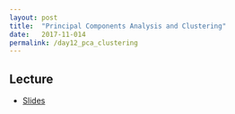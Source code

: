 ```yaml
---
layout: post
title:  "Principal Components Analysis and Clustering"
date:   2017-11-014
permalink: /day12_pca_clustering
---
```



## Lecture 

+ [Slides](./slides/day12_day12_pca_clustering.pdf)

<br>
<!--

## R content


<pre><code class="language-r">

> library(pROC)

## fit a logistic regression to biopsy data
> model <- glm(outcome ~ ., data=biopsy, family=binomial)

## create ROC object
> roc.object <- roc(biopsy$outcome, model$linear.predictors)

## extract AUC
> roc.object$auc
 	Area under the curve: 0.9963
 	
## Plot!
> roc.data <- tibble(x = roc.object$specificities, ### TNR (1-FPR)                     y = roc.object$sensitivities) ### TPR> ggplot(roc.data, aes(x = x, y = y)) +      geom_line() + scale_x_reverse() +      ylab("Sensitivity") +      xlab("Specificity")
      
</code></pre>

![figure]({{ '/slides/slidefigures/lesson11/roc_biopsy.png' | relative_url }}){: .img}

<br>

### Likelihood ratio test

**Used to compare nested models.**

<pre><code class="language-r">

> null_model <- lm(Sepal.Length ~ Petal.Length, data = iris)
> null_glance <- glance(null_model) 

> alt_model <- lm(Sepal.Length ~ Petal.Length + Species, data = iris)> alt_glance <- glance(alt_model)
#### LRT #####> D <- 2 * (alt_glance$logLik - null_glance$logLik) ### test statistic 
> df <- alt_glance$df - null_glance$df             ### chisquared degrees of freedom
> 1 - pchisq(D,df)[1] 2.799982468e-13
</code></pre>

With P=2.79e-13, we have evidence in favor of the alternative model, i.e. with the Species predictor added in.

<br>

### Stepwise model selection

The `step()` function in base R is one of many options for step-wise model selection. By default, it uses AIC but you can change with the `criterion` argument. **The output of this function is the selected model itself**.


<pre><code class="language-r">

> model <- lm(Sepal.Length ~ ., data = iris)### Selection with AIC> aic.backwards <- step(model, trace=F) ## trace=F (or trace=0) reduces output vomit 

# To prove to you that the output is a model:
> glance(aic.backwards)
> tidy(aic.backwards)
               term   estimate  std.error statistic      p.value
1       (Intercept)  2.1712663 0.27979415  7.760227 1.429502e-12
2       Sepal.Width  0.4958889 0.08606992  5.761466 4.867516e-08
3      Petal.Length  0.8292439 0.06852765 12.100867 1.073592e-23
4       Petal.Width -0.3151552 0.15119575 -2.084418 3.888826e-02
5 Speciesversicolor -0.7235620 0.24016894 -3.012721 3.059634e-03
6  Speciesvirginica -1.0234978 0.33372630 -3.066878 2.584344e-03#### Selection with BIC, for example> bic.backwards <- step(model, trace=F, criterion = "BIC")
> </code></pre>
<br>
-->